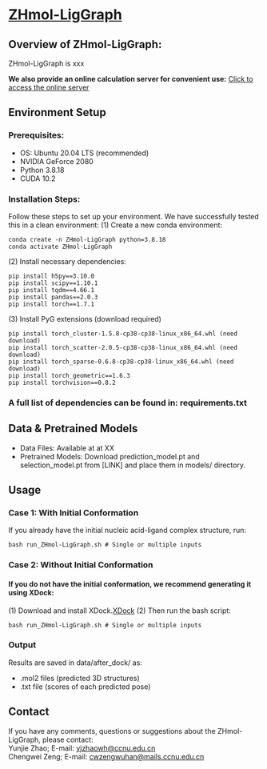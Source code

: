 # [ZHmol-LigGraph](http://zhaoserver.com.cn/ZHmol-LigGraph/ZHmol-LigGraph.html)

## Overview of ZHmol-LigGraph: 
ZHmol-LigGraph is xxx

**We also provide an online calculation server for convenient use:** 
[Click to access the online server](http://zhaoserver.com.cn/ZHmol-LigGraph/ZHmol-LigGraph.html)

## Environment Setup

### Prerequisites:
* OS: Ubuntu 20.04 LTS (recommended)
* NVIDIA GeForce 2080
* Python 3.8.18
* CUDA 10.2

### Installation Steps:
Follow these steps to set up your environment. We have successfully tested this in a clean environment:
(1) Create a new conda environment:
```
conda create -n ZHmol-LigGraph python=3.8.18
conda activate ZHmol-LigGraph
```

(2) Install necessary dependencies:
```
pip install h5py==3.10.0
pip install scipy==1.10.1
pip install tqdm==4.66.1
pip install pandas==2.0.3
pip install torch==1.7.1
```

(3) Install PyG extensions (download required)
```
pip install torch_cluster-1.5.8-cp38-cp38-linux_x86_64.whl (need download)
pip install torch_scatter-2.0.5-cp38-cp38-linux_x86_64.whl (need download)
pip install torch_sparse-0.6.8-cp38-cp38-linux_x86_64.whl (need download)
pip install torch_geometric==1.6.3
pip install torchvision==0.8.2
```

### A full list of dependencies can be found in: requirements.txt

## Data & Pretrained Models
* Data Files​​: Available at at XX
* Pretrained Models​​: Download prediction_model.pt and selection_model.pt from [LINK] and place them in models/ directory.

## Usage

### Case 1: With Initial Conformation
If you already have the initial nucleic acid-ligand complex structure, run:

```
bash run_ZHmol-LigGraph.sh # Single or multiple inputs
```

### Case 2: Without Initial Conformation
#### If you do not have the initial conformation, we recommend generating it using XDock:
(1) Download and install XDock.[XDock](http://huanglab.phys.hust.edu.cn/XDock/)
(2) Then run the bash script:
```
bash run_ZHmol-LigGraph.sh # Single or multiple inputs
```

### Output
Results are saved in data/after_dock/ as:
* .mol2 files (predicted 3D structures)
* .txt file (scores of each predicted pose)

## Contact
If you have any comments, questions or suggestions about the ZHmol-LigGraph, please contact:  
Yunjie Zhao; E-mail: yjzhaowh@ccnu.edu.cn  
Chengwei Zeng; E-mail: cwzengwuhan@mails.ccnu.edu.cn
